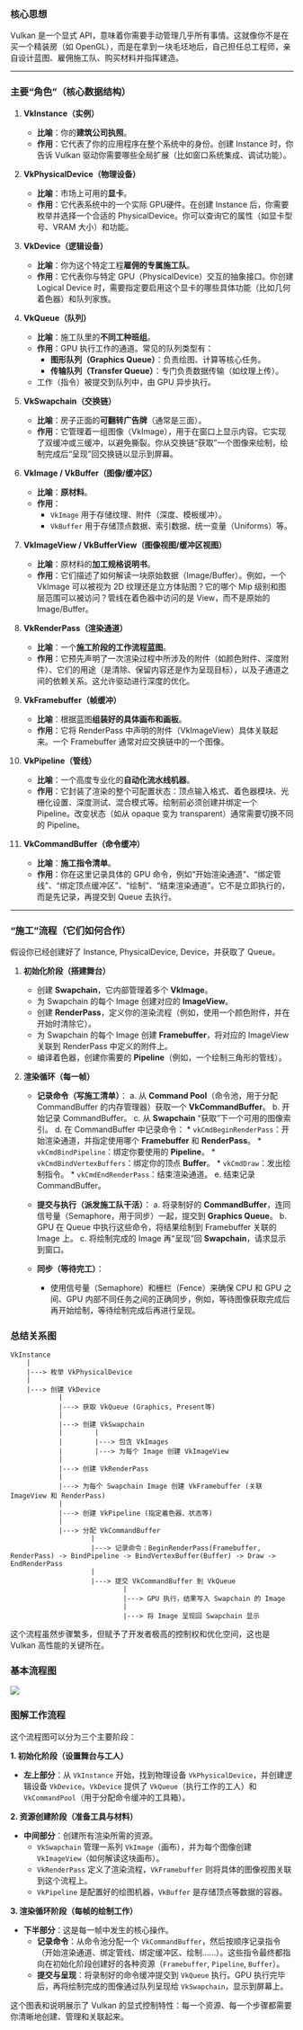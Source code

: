 ### 核心思想

Vulkan 是一个显式 API，意味着你需要手动管理几乎所有事情。这就像你不是在买一个精装房（如 OpenGL），而是在拿到一块毛坯地后，自己担任总工程师，亲自设计蓝图、雇佣施工队、购买材料并指挥建造。

---

### 主要“角色”（核心数据结构）

1.  **VkInstance（实例）**
    *   **比喻**：你的**建筑公司执照**。
    *   **作用**：它代表了你的应用程序在整个系统中的身份。创建 Instance 时，你告诉 Vulkan 驱动你需要哪些全局扩展（比如窗口系统集成、调试功能）。

2.  **VkPhysicalDevice（物理设备）**
    *   **比喻**：市场上可用的**显卡**。
    *   **作用**：它代表系统中的一个实际 GPU硬件。在创建 Instance 后，你需要枚举并选择一个合适的 PhysicalDevice。你可以查询它的属性（如显卡型号、VRAM 大小）和功能。

3.  **VkDevice（逻辑设备）**
    *   **比喻**：你为这个特定工程**雇佣的专属施工队**。
    *   **作用**：它代表你与特定 GPU（PhysicalDevice）交互的抽象接口。你创建 Logical Device 时，需要指定要启用这个显卡的哪些具体功能（比如几何着色器）和队列家族。

4.  **VkQueue（队列）**
    *   **比喻**：施工队里的**不同工种班组**。
    *   **作用**：GPU 执行工作的通道。常见的队列类型有：
        *   **图形队列（Graphics Queue）**：负责绘图、计算等核心任务。
        *   **传输队列（Transfer Queue）**：专门负责数据传输（如纹理上传）。
    *   工作（指令）被提交到队列中，由 GPU 异步执行。

5.  **VkSwapchain（交换链）**
    *   **比喻**：房子正面的**可翻转广告牌**（通常是三面）。
    *   **作用**：它管理着一组图像（VkImage），用于在窗口上显示内容。它实现了双缓冲或三缓冲，以避免撕裂。你从交换链“获取”一个图像来绘制，绘制完成后“呈现”回交换链以显示到屏幕。

6.  **VkImage / VkBuffer（图像/缓冲区）**
    *   **比喻**：**原材料**。
    *   **作用**：
        *   `VkImage` 用于存储纹理、附件（深度、模板缓冲）。
        *   `VkBuffer` 用于存储顶点数据、索引数据、统一变量（Uniforms）等。

7.  **VkImageView / VkBufferView（图像视图/缓冲区视图）**
    *   **比喻**：原材料的**加工规格说明书**。
    *   **作用**：它们描述了如何解读一块原始数据（Image/Buffer）。例如，一个 VkImage 可以被视为 2D 纹理还是立方体贴图？它的哪个 Mip 级别和图层范围可以被访问？管线在着色器中访问的是 View，而不是原始的 Image/Buffer。

8.  **VkRenderPass（渲染通道）**
    *   **比喻**：一个**施工阶段的工作流程蓝图**。
    *   **作用**：它预先声明了一次渲染过程中所涉及的附件（如颜色附件、深度附件）、它们的用途（是清除、保留内容还是作为呈现目标），以及子通道之间的依赖关系。这允许驱动进行深度的优化。

9.  **VkFramebuffer（帧缓冲）**
    *   **比喻**：根据蓝图**组装好的具体画布和画板**。
    *   **作用**：它将 RenderPass 中声明的附件（VkImageView）具体关联起来。一个 Framebuffer 通常对应交换链中的一个图像。

10. **VkPipeline（管线）**
    *   **比喻**：一个高度专业化的**自动化流水线机器**。
    *   **作用**：它封装了渲染的整个可配置状态：顶点输入格式、着色器模块、光栅化设置、深度测试、混合模式等。绘制前必须创建并绑定一个 Pipeline。改变状态（如从 opaque 变为 transparent）通常需要切换不同的 Pipeline。

11. **VkCommandBuffer（命令缓冲）**
    *   **比喻**：**施工指令清单**。
    *   **作用**：你在这里记录具体的 GPU 命令，例如“开始渲染通道”、“绑定管线”、“绑定顶点缓冲区”、“绘制”、“结束渲染通道”。它不是立即执行的，而是先记录，再提交到 Queue 去执行。

---

### “施工”流程（它们如何合作）

假设你已经创建好了 Instance, PhysicalDevice, Device，并获取了 Queue。

1.  **初始化阶段（搭建舞台）**
    *   创建 **Swapchain**，它内部管理着多个 **VkImage**。
    *   为 Swapchain 的每个 Image 创建对应的 **ImageView**。
    *   创建 **RenderPass**，定义你的渲染流程（例如，使用一个颜色附件，并在开始时清除它）。
    *   为 Swapchain 的每个 Image 创建 **Framebuffer**，将对应的 ImageView 关联到 RenderPass 中定义的附件上。
    *   编译着色器，创建你需要的 **Pipeline**（例如，一个绘制三角形的管线）。

2.  **渲染循环（每一帧）**
    *   **记录命令（写施工清单）**：
        a. 从 **Command Pool**（命令池，用于分配 CommandBuffer 的内存管理器）获取一个 **VkCommandBuffer**。
        b. 开始记录 CommandBuffer。
        c. 从 **Swapchain** “获取”下一个可用的图像索引。
        d. 在 CommandBuffer 中记录命令：
            *   `vkCmdBeginRenderPass`：开始渲染通道，并指定使用哪个 **Framebuffer** 和 **RenderPass**。
            *   `vkCmdBindPipeline`：绑定你要使用的 **Pipeline**。
            *   `vkCmdBindVertexBuffers`：绑定你的顶点 **Buffer**。
            *   `vkCmdDraw`：发出绘制指令。
            *   `vkCmdEndRenderPass`：结束渲染通道。
        e. 结束记录 CommandBuffer。

    *   **提交与执行（派发施工队干活）**：
        a. 将录制好的 **CommandBuffer**，连同信号量（Semaphore，用于同步）一起，提交到 **Graphics Queue**。
        b. GPU 在 Queue 中执行这些命令，将结果绘制到 Framebuffer 关联的 Image 上。
        c. 将绘制完成的 Image 再“呈现”回 **Swapchain**，请求显示到窗口。

    *   **同步（等待完工）**：
        *   使用信号量（Semaphore）和栅栏（Fence）来确保 CPU 和 GPU 之间、GPU 内部不同任务之间的正确同步，例如，等待图像获取完成后再开始绘制，等待绘制完成后再进行呈现。

### 总结关系图

```
VkInstance
    |
    |---> 枚举 VkPhysicalDevice
    |
    |---> 创建 VkDevice
            |
            |---> 获取 VkQueue (Graphics, Present等)
            |
            |---> 创建 VkSwapchain
            |        |
            |        |---> 包含 VkImages
            |        |---> 为每个 Image 创建 VkImageView
            |
            |---> 创建 VkRenderPass
            |
            |---> 为每个 Swapchain Image 创建 VkFramebuffer (关联 ImageView 和 RenderPass)
            |
            |---> 创建 VkPipeline (指定着色器、状态等)
            |
            |---> 分配 VkCommandBuffer
                    |
                    |---> 记录命令：BeginRenderPass(Framebuffer, RenderPass) -> BindPipeline -> BindVertexBuffer(Buffer) -> Draw -> EndRenderPass
                    |
                    |---> 提交 VkCommandBuffer 到 VkQueue
                            |
                            |---> GPU 执行，结果写入 Swapchain 的 Image
                            |
                            |---> 将 Image 呈现回 Swapchain 显示
```

这个流程虽然步骤繁多，但赋予了开发者极高的控制权和优化空间，这也是 Vulkan 高性能的关键所在。


### 基本流程图
![](./imgs/simple_sco.png)

### 图解工作流程

这个流程图可以分为三个主要阶段：

**1. 初始化阶段（设置舞台与工人）**
*   **左上部分**：从 `VkInstance` 开始，找到物理设备 `VkPhysicalDevice`，并创建逻辑设备 `VkDevice`。`VkDevice` 提供了 `VkQueue`（执行工作的工人）和 `VkCommandPool`（用于分配命令缓冲的工具箱）。

**2. 资源创建阶段（准备工具与材料）**
*   **中间部分**：创建所有渲染所需的资源。
    *   `VkSwapchain` 管理一系列 `VkImage`（画布），并为每个图像创建 `VkImageView`（如何解读这块画布）。
    *   `VkRenderPass` 定义了渲染流程，`VkFramebuffer` 则将具体的图像视图关联到这个流程上。
    *   `VkPipeline` 是配置好的绘图机器，`VkBuffer` 是存储顶点等数据的容器。

**3. 渲染循环阶段（每帧的绘制工作）**
*   **下半部分**：这是每一帧中发生的核心操作。
    *   **记录命令**：从命令池分配一个 `VkCommandBuffer`，然后按顺序记录指令（开始渲染通道、绑定管线、绑定缓冲区、绘制……）。这些指令最终都指向在初始化阶段创建好的各种资源（`Framebuffer`, `Pipeline`, `Buffer`）。
    *   **提交与呈现**：将录制好的命令缓冲提交到 `VkQueue` 执行。GPU 执行完毕后，再将绘制完成的图像通过队列呈现给 `VkSwapchain`，显示到屏幕上。

这个图表和说明展示了 Vulkan 的显式控制特性：每一个资源、每一个步骤都需要你清晰地创建、管理和关联起来。